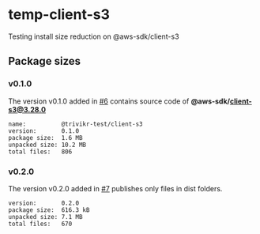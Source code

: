 # temp-client-s3

Testing install size reduction on @aws-sdk/client-s3

## Package sizes

### v0.1.0

The version v0.1.0 added in [#6](https://github.com/trivikr/temp-client-s3/pull/6)
contains source code of **@aws-sdk/client-s3@3.28.0**

```console
name:          @trivikr-test/client-s3
version:       0.1.0
package size:  1.6 MB
unpacked size: 10.2 MB
total files:   806
```

### v0.2.0

The version v0.2.0 added in [#7](https://github.com/trivikr/temp-client-s3/pull/7)
publishes only files in dist folders.

```console
version:       0.2.0
package size:  616.3 kB
unpacked size: 7.1 MB
total files:   670
```
